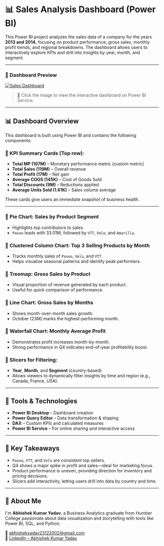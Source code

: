 # 📊 Sales Analysis Dashboard (Power BI)

This Power BI project analyzes the sales data of a company for the years **2013 and 2014**, focusing on product performance, gross sales, monthly profit trends, and regional breakdowns. The dashboard allows users to interactively explore KPIs and drill into insights by year, month, and segment.

---

### 📸 Dashboard Preview

[![Sales Dashboard](https://github.com/abhishekyadavab/abhishekyadavab/blob/main/Screenshot_5-6-2025_215320_app.powerbi.com.jpeg?raw=true)](https://app.powerbi.com/groups/me/reports/85ca78da-d4c9-492b-9064-60601ee4b095/490d54957112288ccc4a?experience=power-bi)

> 🔗 Click the image to view the interactive dashboard on Power BI Service.

---

## 📊 Dashboard Overview

This dashboard is built using Power BI and contains the following components:

### 🔹 KPI Summary Cards (Top row):
- **Total MP (107M)** – Monetary performance metric (custom metric)
- **Total Sales (119M)** – Overall revenue
- **Total Profit (17M)** – Net gain
- **Average COGS (145K)** – Cost of Goods Sold
- **Total Discounts (9M)** – Reductions applied
- **Average Units Sold (1.61K)** – Sales volume average

These cards give users an immediate snapshot of business health.

---

### 🔹 Pie Chart: **Sales by Product Segment**
- Highlights top contributors to sales.
- `Paseo` leads with 33.01M, followed by `VTT`, `Velo`, and `Amarilla`.

### 🔹 Clustered Column Chart: **Top 3 Selling Products by Month**
- Tracks monthly sales of `Paseo`, `Velo`, and `VTT`.
- Helps visualize seasonal patterns and identify peak performers.

### 🔹 Treemap: **Gross Sales by Product**
- Visual proportion of revenue generated by each product.
- Useful for quick comparison of performance.

### 🔹 Line Chart: **Gross Sales by Months**
- Shows month-over-month sales growth.
- October (23M) marks the highest-performing month.

### 🔹 Waterfall Chart: **Monthly Average Profit**
- Demonstrates profit increases month-by-month.
- Strong performance in Q4 indicates end-of-year profitability boost.

### 🔹 Slicers for Filtering:
- **Year**, **Month**, and **Segment** (country-based)
- Allows viewers to dynamically filter insights by time and region (e.g., Canada, France, USA).

---

## 🧰 Tools & Technologies

- **Power BI Desktop** – Dashboard creation
- **Power Query Editor** – Data transformation & shaping
- **DAX** – Custom KPIs and calculated measures
- **Power BI Service** – For online sharing and interactive access

---

## 📌 Key Takeaways

- `Paseo`, `VTT`, and `Velo` are consistent top sellers.
- Q4 shows a major spike in profit and sales—ideal for marketing focus.
- Product performance is uneven, providing direction for inventory and pricing decisions.
- Slicers add interactivity, letting users drill into data by country and time.

---

## 👤 About Me

I'm **Abhishek Kumar Yadav**, a Business Analytics graduate from Humber College passionate about data visualization and storytelling with tools like Power BI, SQL, and Python.

📧 abhishekyadav23122002@gmail.com  
🔗 [LinkedIn – Abhishek Kumar Yadav](https://www.linkedin.com/in/abhishek-yadav-52b346201)
